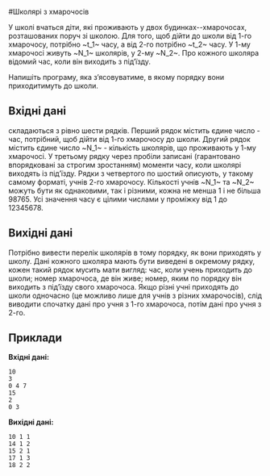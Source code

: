 ﻿#Школярі з хмарочосів

У школі вчаться діти, які проживають у двох будинках--хмарочосах, розташованих поруч зі школою. Для того, щоб дійти до школи від 1-го хмарочосу, потрібно ~t_1~ часу, а від 2-го потрібно ~t_2~ часу. У 1-му хмарочосі живуть ~N_1~ школярів, у 2-му ~N_2~. Про кожного школяра відомий час, коли він виходить з під’їзду.

Напишіть програму, яка з’ясовуватиме, в якому порядку вони приходитимуть до школи.

## Вхідні дані
складаються з рівно шести рядків. Перший рядок містить єдине число - час, потрібний, щоб дійти від 1-го хмарочосу до школи. Другий рядок містить єдине число ~N_1~ - кількість школярів, що проживають у 1-му хмарочосі. У третьому рядку через пробіли записані (гарантовано впорядковані за строгим зростанням) моменти часу, коли школярі виходять із під’їзду. Рядки з четвертого по шостий описують, у такому самому форматі, учнів 2-го хмарочосу. Кількості учнів ~N_1~ та ~N_2~ можуть бути як однаковими, так і різними, кожна не менша 1 і не більша 98765. Усі значення часу є цілими числами у проміжку від 1 до 12345678.

## Вихідні дані
Потрібно вивести перелік школярів в тому порядку, як вони приходять у школу. Дані кожного школяра мають бути виведені в окремому рядку, кожен такий рядок мусить мати вигляд: час, коли учень приходить до школи; номер хмарочоса, де він живе; номер, яким по порядку він виходить з під’їзду свого хмарочоса. Якщо різні учні приходять до школи одночасно (це можливо лише для учнів з різних хмарочосів), слід виводити спочатку дані про учня з 1-го хмарочоса, потім дані про учня з 2-го.

## Приклади
**Вхідні дані:**
```
10
3
0 4 7
15
2
0 3
```

**Вихідні дані:**
```
10 1 1
14 1 2
15 2 1
17 1 3
18 2 2
```